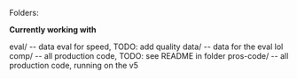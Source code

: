 Folders:

**Currently working with**

eval/ -- data eval for speed, TODO: add quality
data/ -- data for the eval lol
comp/ -- all production code, TODO: see README in folder
pros-code/ -- all production code, running on the v5
